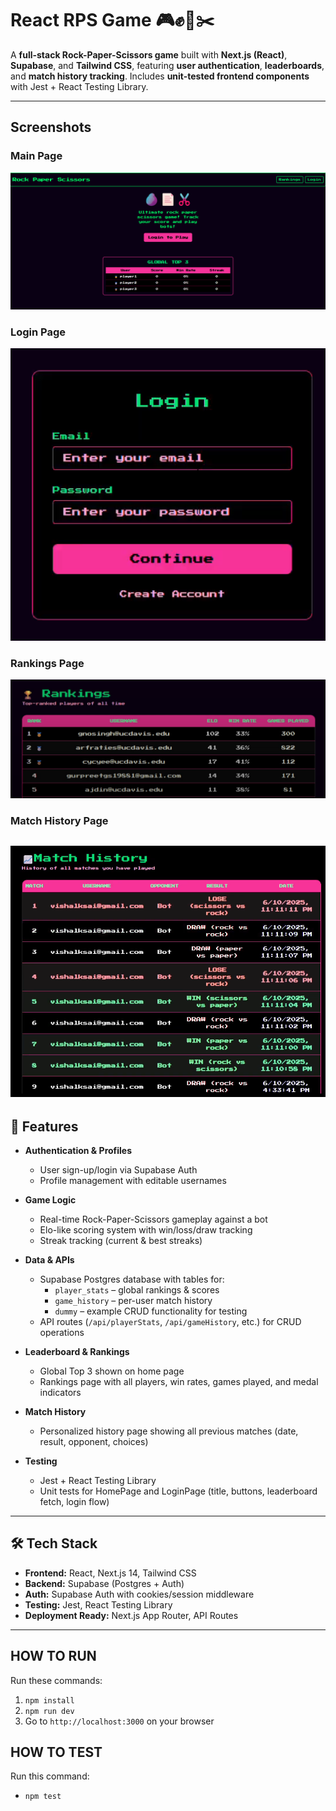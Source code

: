 # React RPS Game 🎮✊📄✂️  

A **full-stack Rock-Paper-Scissors game** built with **Next.js (React)**, **Supabase**, and **Tailwind CSS**, featuring **user authentication**, **leaderboards**, and **match history tracking**. Includes **unit-tested frontend components** with Jest + React Testing Library.  

---
## Screenshots
### Main Page
![Main page](public/screenshot1.png)

### Login Page
![Login page](public/screenshot2.png)

### Rankings Page
![Rankings page](public/screenshot3.png)

### Match History Page
![Match History page](public/screenshot4.png)
---

## 🚀 Features  

- **Authentication & Profiles**  
  - User sign-up/login via Supabase Auth  
  - Profile management with editable usernames  

- **Game Logic**  
  - Real-time Rock-Paper-Scissors gameplay against a bot  
  - Elo-like scoring system with win/loss/draw tracking  
  - Streak tracking (current & best streaks)  

- **Data & APIs**  
  - Supabase Postgres database with tables for:  
    - `player_stats` – global rankings & scores  
    - `game_history` – per-user match history  
    - `dummy` – example CRUD functionality for testing  
  - API routes (`/api/playerStats`, `/api/gameHistory`, etc.) for CRUD operations  

- **Leaderboard & Rankings**  
  - Global Top 3 shown on home page  
  - Rankings page with all players, win rates, games played, and medal indicators  

- **Match History**  
  - Personalized history page showing all previous matches (date, result, opponent, choices)  

- **Testing**  
  - Jest + React Testing Library  
  - Unit tests for HomePage and LoginPage (title, buttons, leaderboard fetch, login flow)  

---

## 🛠️ Tech Stack  

- **Frontend:** React, Next.js 14, Tailwind CSS  
- **Backend:** Supabase (Postgres + Auth)  
- **Auth:** Supabase Auth with cookies/session middleware  
- **Testing:** Jest, React Testing Library  
- **Deployment Ready:** Next.js App Router, API Routes  

---

## HOW TO RUN
Run these commands:
1) `npm install`
2) `npm run dev`
3) Go to `http://localhost:3000` on your browser

## HOW TO TEST
Run this command:
- `npm test`